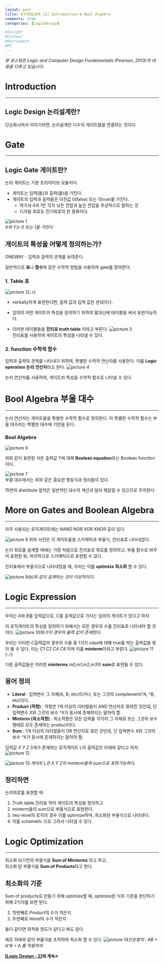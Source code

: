 ```yaml
---
layout: post
title: 논리회로설계 [1] Introduction & Bool Algebra
comments: true
categories: [LogicDesign]

#Insight
#Contest
#Retrospect
#PS
---
```

*본 포스팅은 Logic and Computer Design Fundementals (Pearson, 2013)의 내용을 다루고 있습니다.*

# Introduction
---
Logic Design 논리설계란?
---
단순화시켜서 이야기하면, 논리설계란 다수의 게이트들을 연결하는 것이다.

# Gate
---

Logic Gate 게이트란?
---
논리 게이트는 기본 프리미티브 모듈이다.
- 게이트는 입력(들)과 출력(들)을 가진다.
- 게이트의 입력과 출력들은 이진값 0(false) 또는 1(true)를 가진다.
  - 여기서 0과 1은 각각 낮은 전압과 높은 전압을 추상적으로 말하는 것
  - 디지털 회로도 전기회로의 한 종류이다.


![picture 1](../images/6a67532baa2e45c5331150430e32758889eef34f92eeb9e313a0e4d4294ff650.png)  
<em class="fig">X와 Y는 0 또는 1을 가진다</em>

게이트의 특성을 어떻게 정의하는가?
---
ONEWAY - 입력과 출력의 관계를 보여준다.

일반적으로 **표**나 **함수**와 같은 수학적 방법을 사용하여 gate를 정의한다.

### 1. Table 표


![picture 2](../images/90ce69c901291ca32b52a9719c078bdd979621c21799eb89b41efe8edae6a560.png){:.r}
- verbally하게 표현한다면, 출력 값과 입력 값은 반대이다.
- 임의의 어떤 게이트의 특성을 정의하기 위하여 말대신에 테이블을 써서 표현가능하다.

- 이러한 테이블들을 **진리표 truth table** 이라고 부른다.
  ![picture 3](../images/c4ffd04d7243a159a972870787f7430964054c8fbcd654c0cd4a7acdd22c25c8.png)  
진리표를 사용하여 게이트의 특성을 나타낼 수 있다.

### 2. function 수학적 함수

입력과 출력의 관계를 나타내기 위하여, 특별한 수학적 연산자를 사용한다.
이를 **Logic operation** **논리 연산자**라고 한다.
![picture 4](../images/b97d446da4eb7ce0e364c84f95d0654382b2a1349d05e75e887240d0fbda07f0.png)  

논리 연산자를 사용하여, 게이트릐 특성을 수학적 함수로 나타낼 수 있다.


# Bool Algebra 부울 대수
---
논리 연산자는 게이트들을 특별한 수학적 함수로 정의한다.
이 특별한 수학적 함수는 부울 대수라는 특별한 대수에 기반을 둔다.

### Bool Algebra
![picture 6](../images/56af5a0eb2becc4216840746ab3a9c4277145a292e017067b0eee186793e5c0a.png)  

위와 같이 표현된 식은 출력값 Y에 대해 **Boolean equation**또는 Boolean function이다.


![picture 7](../images/8e5c9f95d2a44a72d6c7d4e366da54c6c9a5b92163046a7935bcc82066e63a3f.png)  
부울 대수에서는 위와 같은 중요한 항등식과 정리들이 있다.

15번의 distribute 법칙은 일반적인 대수의 계산과 달라 헷갈릴 수 있으므로 주의한다.

# More on Gates and Boolean Algebra
---
자주 사용되는 로직게이트에는 NAND NOR XOR XNOR 등이 있다.

![picture 8](../images/87e3679e67033a69c8e8ec549ad21d33be927421272ec14ab1975e8111eab0e3.png)
위의 사진은 각 게이트들을 스키메틱과 부울식, 진리표로 나타내었다.

논리 회로를 설계할 때에는 가장 처음으로 진리표로 회로를 정의하고, 부울 함수로 바꾸어 표현한 뒤, 마지막으로 스키메틱으로 표현할 수 있다.

진리표에서 부울식으로 나타내었을 때, 우리는 이를 **optimize 최소화** 할 수 있다.

![picture 9](../images/2da0767899de30fb04bfe3bbcd91fc2166d71c0416fc60c5f44e88620d15bb76.png)*(b)와 같이 설계하는 것이 이상적이다.*

# Logic Expression
---

우리는 *A*와 *B*를 입력값으로, *C*를 출력값으로 가지는 임의의 게이트가 있다고 하자.

이 로직게이트의 특성을 정의하기 위해서는 모든 경우의 수를 진리표로 나타내야 할 것이다.
![picture 10](../images/0c916555d097f98006ac1ddc1acddd900040d1e72f8666607dfb1adae941736b.png)*16가지 경우의 출력 값이 존재한다.*

우리는 이러한 *C*출력값의 경우의 수들 중 1가지 case에 대해 true를 띄는 출력값을 찾아 볼 수 있다.
이는 *C1 C2 C4 C8* 이며 이를 **minterm**이라고 부른다.
![picture 11](../images/b6245441f8c3200cc79cb75f656febada85b34657fee58b35f412d8368dd691d.png){:.r} 

다른 출력값들은 이러한 **minterms** *m0,m1,m2,m3*의 **sum**로 표현될 수 있다.

용어 정의
---
- **Literal** 
: 입력변수 그 자체(A, B, etc)이거나, 또는 그것의  complement(^A, ^B, etc)이다.
- **Product (적항)**
: 적항은 1개 이상의 리터럴들이 AND 연산자로 묶여진 것인데, 단 입력변수 X와 그것의 보수 ^X가 동시에 존재하지는 말아야 함.
- **Minterm (최소적항)**
: 최소적항은 모든 입력들 각각이 그 자체로 또는 그것의 보수형태로 모두 존재하는 product이다.
- **Sum**
: 1개 이상의 리터럴들이 OR 연산자로 묶인 것인데, 단 입력변수 X와 그것의 보수 ^X가 동시에 존재하지는 말아야 함.

입력값 *X Y Z* 3개가 존재하는 로직게이트 L의 출력값은 아래와 같다고 하자.
![picture 12](../images/31dbbe1bd0856ab3d9211e07a29056d405a8afa672627493f47fcc5561c6161a.png)  


![picture 13](../images/24d338db6356e6da3a44ca2b1ba25ec5785e2331fcd9b02ea068190bc5046d7f.png)  *게이트 L은 X Y Z의 minterm들의 sum으로 표현가능하다.*

정리하면
---
논리회로를 표현할 때
1. Truth table 진리표 적어 게이트의 특성을 정의하고
2. minterm들의 sum으로 부울식으로 표현한다.
3. two-level의 로직의 경우 이를 optimize하여, 최소화된 부울식으로 나타낸다.
4. 이를 schemetic 으로 그려서 나타낼 수 있다.


# Logic Optimization
---

최소화 되기전의 부울식을 **Sum of Minterms** 라고 하고,  
최소화 된 부울식을 **Sum of Products**라고 한다.

최소화의 기준
---
Sum of products로 만들기 위해 optimize할 때,
optimize된 식의 기준을 판단하기 위해 2가지를 보면 된다.
1. 첫번째로 *Product*의 수가 적은지
2. 두번째로 *literal*의 수가 적은지  

둘다 같다면 최적화 정도가 같다고 봐도 된다.

예로 아래와 같이 부울식을 조작하여 최소화 할 수 있다.
![picture 14](../images/02305c76b553277ffde64df8d55d4ca990ebd04e02e9daab15a11ed1a3f99803.png)*단순법칙 : AB + A^B = A 를 적용하자*

**[[Logic Design - 2]](../2021-04/logicdesign2)에 계속↗**